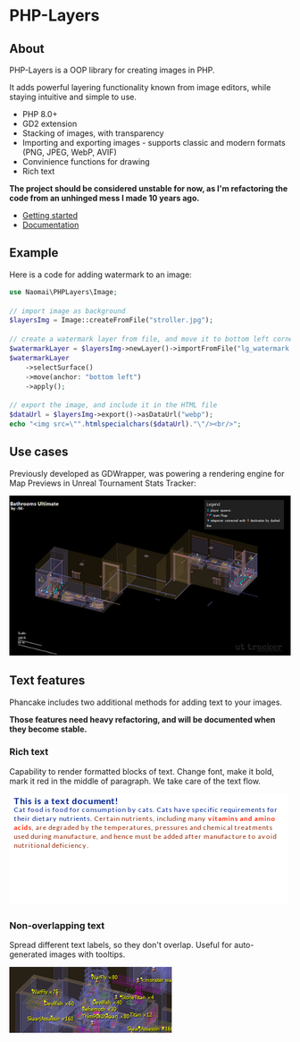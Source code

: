 # PHP-Layers
## About
PHP-Layers is a OOP library for creating images in PHP. 

It adds powerful layering functionality known from image editors, while staying intuitive and simple to use. 

- PHP 8.0+
- GD2 extension
- Stacking of images, with transparency
- Importing and exporting images - supports classic and modern formats (PNG, JPEG, WebP, AVIF)
- Convinience functions for drawing
- Rich text

**The project should be considered unstable for now, as I'm refactoring the code from an unhinged mess I made 10 years ago.**

- [Getting started](docs/GettingStarted.md)
- [Documentation](docs/Documentation.md)

## Example
Here is a code for adding watermark to an image:

```php
use Naomai\PHPLayers\Image;

// import image as background
$layersImg = Image::createFromFile("stroller.jpg");

// create a watermark layer from file, and move it to bottom left corner
$watermarkLayer = $layersImg->newLayer()->importFromFile("lg_watermark.png");
$watermarkLayer
    ->selectSurface()
    ->move(anchor: "bottom left")
    ->apply();

// export the image, and include it in the HTML file
$dataUrl = $layersImg->export()->asDataUrl("webp");
echo "<img src=\"".htmlspecialchars($dataUrl)."\"/><br/>";
```

## Use cases

Previously developed as GDWrapper, was powering a rendering engine for
Map Previews in Unreal Tournament Stats Tracker:

![Wireframe rendering of a game map](example/UTTDemo.jpg)

## Text features
Phancake includes two additional methods for adding text to your images. 

**Those features need heavy refactoring, and will be documented when they become stable.**

### Rich text
Capability to render formatted blocks of text. Change font, make it bold, mark it red in the middle of paragraph. 
We take care of the text flow. 

![Paragraphs of text, as rendered by library](example/TextDemoRT.png)

### Non-overlapping text
Spread different text labels, so they don't overlap. Useful for auto-generated images with tooltips.

![Tooltips with names of enemies](example/TextDemoNOText_Monsters.png)
